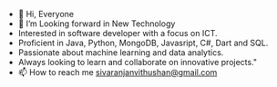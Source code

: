 - 👋 Hi, Everyone
- 👀 I’m Looking forward in New Technology 
- Interested in software developer with a focus on ICT. 
- Proficient in Java, Python, MongoDB, Javasript, C#, Dart and SQL. 
- Passionate about machine learning and data analytics. 
- Always looking to learn and collaborate on innovative projects."
- 📫 How to reach me sivaranjanvithushan@gmail.com
<!---
SivaranjanVithushan/SivaranjanVithushan is a ✨ special ✨ repository because its `README.md` (this file) appears on your GitHub profile.
You can click the Preview link to take a look at your changes.
--->
